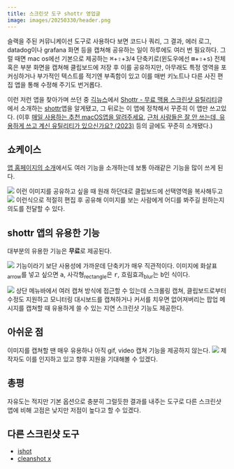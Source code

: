 ```yaml
---
title: 스크린샷 도구 shottr 영업글
image: images/20250330/header.png
---
```


슬랙을 주된 커뮤니케이션 도구로 사용하다 보면 코드나 쿼리, 그 결과, 에러 로그, datadog이나 grafana 화면 등을 캡쳐해 공유하는 일이 하루에도 여러 번 필요하다. 그럴 때면 mac os에선 기본으로 제공하는 <kbd>⌘</kbd>+<kbd>⇧</kbd>+<kbd>3</kbd>/<kbd>4</kbd> 단축키로(윈도우에선 <kbd>⊞</kbd>+<kbd>⇧</kbd>+<kbd>s</kbd>) 전체 혹은 부분 화면을 캡쳐해 클립보드에 저장 후 이를 공유하지만, 아무래도 특정 영역을 포커싱하거나 부가적인 텍스트를 적기엔 부족함이 있고 이를 매번 키노트나 다른 사진 편집 앱을 통해 수정해 주기도 번거롭다.

이런 저런 앱을 찾아가며 쓰던 중 [긱뉴스](https://news.hada.io/)에서 [Shottr - 무료 맥용 스크린샷 유틸리티](https://news.hada.io/topic?id=6977)글에서 소개하는 [shottr](https://shottr.cc/)앱을 알게됐고, 그 뒤로는 이 앱에 정착해서 꾸준히 이 앱만 쓰고있다. (이후 [매일 사용하는 추천 macOS앱을 알려주세요](https://news.hada.io/topic?id=15295), [근처 사람들은 잘 안 쓰는데, 유용하게 쓰고 계신 유틸리티가 있으신가요? \(2023\)](https://news.hada.io/topic?id=12460) 등의 글에도 꾸준히 소개됐다.)

## 쇼케이스
[앱 홈페이지의 소개](https://shottr.cc/#section-about)에서도 여러 기능을 소개하는데 보통 아래같은 기능을 많이 쓰게 된다.

![](/images/20250308/image%203.png)
이런 이미지를 공유하고 싶을 때 원래 하던대로 클립보드에 선택영역을 복사해두고
![](/images/20250308/image%205.png)
이런식으로 적절히 편집 후 공유해 이미지를 보는 사람에게 어디를 봐주길 원하는지 의도를 전달할 수 있다.

## shottr 앱의 유용한 기능
대부분의 유용한 기능은 **무료**로 제공된다.

![](/images/20250308/image%202.png)
기능이라기 보단 사용성에 가까운데 단축키가 매우 직관적이다. 이미지에 화살표<sub>arrow</sub>를 넣고 싶으면 <kbd>a</kbd>, 사각형<sub>rectangle</sub>은 <kbd>r</kbd>, 흐림효과<sub>blur</sub>는 <kbd>b</kbd>인 식이다.

![](/images/20250308/image.png)
상단 메뉴바에서 여러 캡쳐 방식에 접근할 수 있는데 스크롤링 캡쳐, 클립보드로부터 수정도 지원하고 모니터링 대시보드를 캡쳐하거나 커서를 치우면 없어져버리는 팝업 메시지를 캡쳐할 때 유용하게 쓸 수 있는 지연 스크린샷 기능도 제공한다.

## 아쉬운 점
이미지를 캡쳐할 땐 매우 유용하나 아직 gif, video 캡쳐 기능을 제공하지 않는다.
![](/images/20250308/image%206.png)
제작자도 이를 인지하고 있고 향후 지원을 기대해볼 수 있겠다.

## 총평
자유도는 적지만 기본 옵션으로 충분히 그럴듯한 결과를 내주는 도구로 다른 스크린샷 앱에 비해 고점은 낮지만 저점이 높다고 할 수 있겠다.

## 다른 스크린샷 도구
- [ishot](https://www.better365.info/ishot.html)
- [cleanshot x](https://cleanshot.com/)
